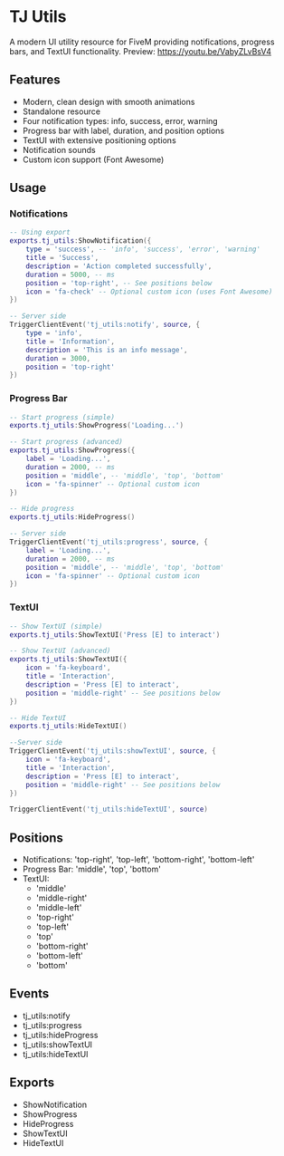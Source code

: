 # TJ Utils

A modern UI utility resource for FiveM providing notifications, progress bars, and TextUI functionality.
Preview: https://youtu.be/VabyZLvBsV4

## Features
- Modern, clean design with smooth animations
- Standalone resource
- Four notification types: info, success, error, warning
- Progress bar with label, duration, and position options
- TextUI with extensive positioning options
- Notification sounds
- Custom icon support (Font Awesome)

## Usage

### Notifications
```lua
-- Using export
exports.tj_utils:ShowNotification({
    type = 'success', -- 'info', 'success', 'error', 'warning'
    title = 'Success',
    description = 'Action completed successfully',
    duration = 5000, -- ms
    position = 'top-right', -- See positions below
    icon = 'fa-check' -- Optional custom icon (uses Font Awesome)
})

-- Server side
TriggerClientEvent('tj_utils:notify', source, {
    type = 'info',
    title = 'Information',
    description = 'This is an info message',
    duration = 3000,
    position = 'top-right'
})
```

### Progress Bar
```lua
-- Start progress (simple)
exports.tj_utils:ShowProgress('Loading...')

-- Start progress (advanced)
exports.tj_utils:ShowProgress({
    label = 'Loading...',
    duration = 2000, -- ms
    position = 'middle', -- 'middle', 'top', 'bottom'
    icon = 'fa-spinner' -- Optional custom icon
})

-- Hide progress
exports.tj_utils:HideProgress()

-- Server side
TriggerClientEvent('tj_utils:progress', source, {
    label = 'Loading...',
    duration = 2000, -- ms
    position = 'middle', -- 'middle', 'top', 'bottom'
    icon = 'fa-spinner' -- Optional custom icon
})

```

### TextUI
```lua
-- Show TextUI (simple)
exports.tj_utils:ShowTextUI('Press [E] to interact')

-- Show TextUI (advanced)
exports.tj_utils:ShowTextUI({
    icon = 'fa-keyboard',
    title = 'Interaction',
    description = 'Press [E] to interact',
    position = 'middle-right' -- See positions below
})

-- Hide TextUI
exports.tj_utils:HideTextUI()

--Server side
TriggerClientEvent('tj_utils:showTextUI', source, {
    icon = 'fa-keyboard',
    title = 'Interaction',
    description = 'Press [E] to interact',
    position = 'middle-right' -- See positions below
})

TriggerClientEvent('tj_utils:hideTextUI', source)
```

## Positions
- Notifications: 'top-right', 'top-left', 'bottom-right', 'bottom-left'
- Progress Bar: 'middle', 'top', 'bottom'
- TextUI: 
  - 'middle'
  - 'middle-right'
  - 'middle-left'
  - 'top-right'
  - 'top-left'
  - 'top'
  - 'bottom-right'
  - 'bottom-left'
  - 'bottom'

## Events
- tj_utils:notify
- tj_utils:progress
- tj_utils:hideProgress
- tj_utils:showTextUI
- tj_utils:hideTextUI

## Exports
- ShowNotification
- ShowProgress
- HideProgress
- ShowTextUI
- HideTextUI

